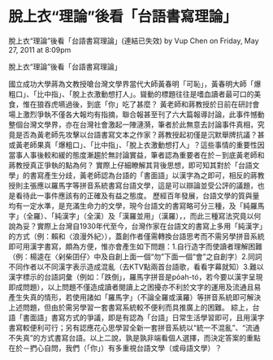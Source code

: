 # 脫上衣“理論”後看「台語書寫理論」

脫上衣“理論”後看「台語書寫理論」(連結已失效)
by Vup Chen on Friday, May 27, 2011 at 8:09pm
 
脫上衣“理論”後看「台語書寫理論」
 
國立成功大學蔣為文教授嗆台灣文學界當代大師黃春明「可恥」，黃春明大師「爆粗口」、「比中指」、「脫上衣激動想打人」。聳動的標題往往是嗜血讀者最可口的美食，惟在狼吞虎嚥過後，到底「你」吃了甚麼？
黃老師和蔣教授於日前在研討會場上激烈爭執不僅各大報均有指摘，聯合報甚至刊了六大篇報導討論，此事件憾動整個台灣文學界，亦在台灣社會激起一陣漣漪，筆者於此無意去討論事件真相，究竟是否為黃老師先攻擊以台語書寫文本之作家？蔣教授起初僅是沉默舉牌抗議？甚或黃老師果真「爆粗口」、「比中指」、「脫上衣激動想打人」？這些事情的重要性因當事人事後較和緩的態度漸趨於無討論實益，筆者認為重要者在於－到底黃老師和蔣教授真正爭執的點為何？
實際上仔細瞭解其背後思想，即可知其對於「台語文學」的書寫產生分歧，黃老師認為台語的「書面語」以漢字為之即可，相反的蔣教授則主張應以羅馬字等拼音系統書寫台語文學，這是可以辯論並受公評的議題，也是看待此一事件應該有的正確及有益之態度。
歷經百年發展，台語文學的質與量均有一定水準，是充滿生命力的文學，現今台語文的書寫略可分三種，及「純羅馬字」（全羅）、「純漢字」（全漢）及「漢羅並用」（漢羅），，而此三種寫法究竟以何說為妥？實際上台灣自1930年代至今，台灣作家在台語文的書寫上多用「純漢字」的方式（例：賴和〈浪漫外紀〉），蓋創作者僅需轉換台語思考而不需另學拼音系統即可用漢字書寫，頗為方便，惟亦會產生如下問題：1.自行造字而使讀者理解困難（例：楊逵在〈剁柴囝仔〉中及自創上面一個“勿”下面一個“會”之自創字）2.同詞不同作者以不同漢字表示造成混亂（去KTV點兩首台語歌，看看字幕就知）3.難以漢字標示的台語詞彙（例如：「跌倒」，羅馬字拼音是po̍ah-tó，若今要以漢字呈現即成問題），以上問題不僅造成讀者閱讀上之困擾亦不利於文字的運用及流通且易產生失真的情形，若使用諸如「羅馬字」（不論全羅或漢羅）等拼音系統即可解決上述問題，但由於需另學習一套書寫系統較不便利而具推廣上的困難。
綜上，台語「書面語」書寫方式的爭議，即是有認為「台語」日常生活學習即可，且用漢字書寫較便利可行；另有認應花心思學習全新一套拼音系統以“統一不混亂”、“流通不失真”的方式書寫台語。以上二說，孰是孰非端看個人選擇，而決定答案的重點在於－捫心自問，我們（「你」）有多重視台語文學（或母語文學）？
